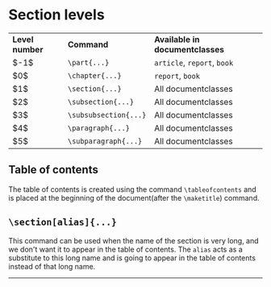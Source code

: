 # Section levels

<table>
<tr>
<td><strong>Level number</strong></td>
<td><strong>Command</strong></td>
<td><strong>Available in documentclasses</strong></td>
</tr>

<tr>
<td>$-1$</td>
<td><code>\part{...}</code></td>
<td><code>article</code>, <code>report</code>, <code>book</code></td>
</tr>

<tr>
<td>$0$</td>
<td><code>\chapter{...}</code></td>
<td><code>report</code>, <code>book</code></td>
</tr>

<tr>
<td>$1$</td>
<td><code>\section{...}</code></td>
<td>All documentclasses</td>
</tr>

<tr>
<td>$2$</td>
<td><code>\subsection{...}</code></td>
<td>All documentclasses</td>
</tr>

<tr>
<td>$3$</td>
<td><code>\subsubsection{...}</code></td>
<td>All documentclasses</td>
</tr>

<tr>
<td>$4$</td>
<td><code>\paragraph{...}</code></td>
<td>All documentclasses</td>
</tr>

<tr>
<td>$5$</td>
<td><code>\subparagraph{...}</code></td>
<td>All documentclasses</td>
</tr>

</table>

## Table of contents

The table of contents is created using the command `\tableofcontents` and is placed at the beginning of the document(after the `\maketitle`) command.

## `\section[alias]{...}`

This command can be used when the name of the section is very long, and we don't want it to appear in the table of contents. The `alias` acts as a substitute to this long name and is going to appear in the table of contents instead of that long name.

---
